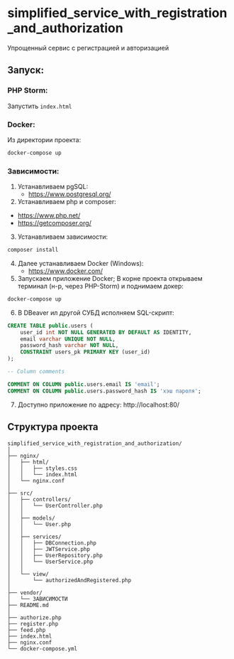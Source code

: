 # simplified_service_with_registration_and_authorization
Упрощенный сервис с регистрацией и авторизацией

## Запуск:
### PHP Storm:
Запустить `index.html`

### Docker:
Из директории проекта:
```bash
docker-compose up
```

### Зависимости:
1. Устанавливаем pgSQL:
   - https://www.postgresql.org/
2. Устанавливаем php и composer:
  - https://www.php.net/
  - https://getcomposer.org/
3. Устанавливаем зависимости:
```bash
composer install
```
4. Далее устанавливаем Docker (Windows):
   - https://www.docker.com/
5. Запускаем приложение Docker;
В корне проекта открываем терминал (н-р, через PHP-Storm) и поднимаем докер:
```bash
docker-compose up
```

6. В DBeaver ил другой СУБД исполняем SQL-скрипт:
```sql
CREATE TABLE public.users (
	user_id int NOT NULL GENERATED BY DEFAULT AS IDENTITY,
	email varchar UNIQUE NOT NULL,
	password_hash varchar NOT NULL,
	CONSTRAINT users_pk PRIMARY KEY (user_id)
);

-- Column comments

COMMENT ON COLUMN public.users.email IS 'email';
COMMENT ON COLUMN public.users.password_hash IS 'хэш пароля';
```

7. Доступно приложение по адресу:
http://localhost:80/


## Структура проекта
```
simplified_service_with_registration_and_authorization/
│
├── nginx/
│   ├── html/
│   │   ├── styles.css
│   │   └── index.html
│   └── nginx.conf
│
├── src/
│   ├── controllers/
│   │   └── UserController.php
│   │
│   ├── models/
│   │   └── User.php
│   │
│   ├── services/
│   │   ├── DBConnection.php
│   │   ├── JWTService.php
│   │   ├── UserRepository.php
│   │   └── UserService.php
│   │
│   └── view/
│       └── authorizedAndRegistered.php
│
├── vendor/
│   └── ЗАВИСИМОСТИ
├── README.md
│  
├── authorize.php
├── register.php
├── feed.php
├── index.html
├── nginx.conf
└── docker-compose.yml
```
